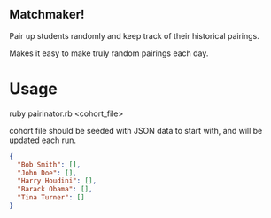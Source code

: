 ## Matchmaker! ##

Pair up students randomly and keep track of their historical pairings.

Makes it easy to make truly random pairings each day.

# Usage #

ruby pairinator.rb <cohort_file>

cohort file should be seeded with JSON data to start with, and will be updated each run.

```json
{
  "Bob Smith": [],
  "John Doe": [],
  "Harry Houdini": [],
  "Barack Obama": [],
  "Tina Turner": []
}
```
